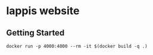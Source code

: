 # lappis website

## Getting Started

```console
docker run -p 4000:4000 --rm -it $(docker build -q .)
```
